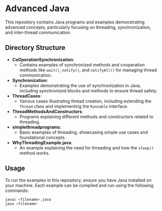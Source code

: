 # Advanced Java

This repository contains Java programs and examples demonstrating advanced concepts, particularly focusing on threading, synchronization, and inter-thread communication.

## Directory Structure

- **CoOperationSynchronization**: 
  - Contains examples of synchronized methods and cooperation methods like `wait()`, `notify()`, and `notifyAll()` for managing thread communication.
- **Synchronization**: 
  - Examples demonstrating the use of synchronization in Java, including synchronized blocks and methods to ensure thread safety.
- **ThreadCases**: 
  - Various cases illustrating thread creation, including extending the `Thread` class and implementing the `Runnable` interface.
- **ThreadMethodsAndConstructors**: 
  - Programs explaining different methods and constructors related to threading.
- **simplethreadprograms**: 
  - Basic examples of threading, showcasing simple use cases and foundational concepts.
- **WhyThreadingExample.java**: 
  - An example explaining the need for threading and how the `sleep()` method works.

## Usage

To run the examples in this repository, ensure you have Java installed on your machine. Each example can be compiled and run using the following commands:

```sh
javac <filename>.java
java <filename>
